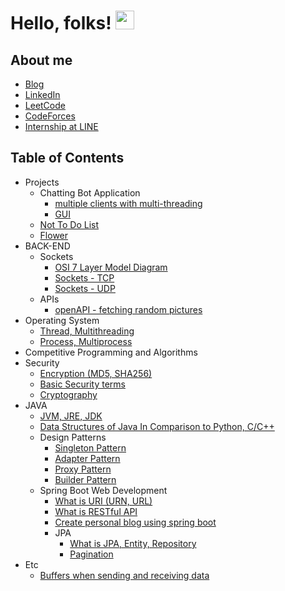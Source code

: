 # Hello, folks! <img src="https://raw.githubusercontent.com/MartinHeinz/MartinHeinz/master/wave.gif" width="30px">
## About me 
  * [Blog](https://cumulativeskillstack.blogspot.com/)
  * [LinkedIn](https://www.linkedin.com/in/seon-woo-kim-53b6481ba/)
  * [LeetCode](https://leetcode.com/seonwoo960000/)
  * [CodeForces](https://codeforces.com/profile/jswoori0522)
  * [Internship at LINE](https://cumulativeskillstack.blogspot.com/2021/08/internship-at-line.html)
## Table of Contents
  * Projects 
      * Chatting Bot Application
         * [multiple clients with multi-threading](https://github.com/seonwoo960000/skill_stack/tree/main/Chatting%20Bot)
         * [GUI](https://github.com/seonwoo960000/skill_stack/tree/main/Chatting%20Bot%20Gui)
      * [Not To Do List](https://github.com/seonwoo960000/not-to-do-list)
      * [Flower](http://3.38.56.114/gallery)
  * BACK-END
      * Sockets
        * [OSI 7 Layer Model Diagram](https://github.com/seonwoo960000/skill_stack/blob/main/diagrams/OSI%207%20layer%20model.png)
        * [Sockets - TCP](https://cumulativebackendstack.blogspot.com/2021/03/tcp-with-socket-programming-in-python-1.html) 
        * [Sockets - UDP](https://cumulativebackendstack.blogspot.com/2021/03/udp-with-python-udpuser-datagram.html) 
      * APIs
        * [openAPI - fetching random pictures](https://www.blogger.com/blog/post/edit/2113535573913779963/505847935885418099?hl=en)
  * Operating System 
      * [Thread, Multithreading](https://cumulativebackendstack.blogspot.com/2021/04/operating-system-threading-with-cc.html)
      * [Process, Multiprocess](https://cumulativebackendstack.blogspot.com/2021/03/with-cc-what-is-process-process-is.html)
  * Competitive Programming and Algorithms 
  * Security
      * [Encryption (MD5, SHA256)](https://cumulativebackendstack.blogspot.com/2021/03/encryption-with-python.html)
      * [Basic Security terms](https://cumulativebackend.blogspot.com/2021/04/terms-in-security.html)
      * [Cryptography](https://cumulativebackend.blogspot.com/2021/04/cryptography.html)
  * JAVA 
      * [JVM, JRE, JDK](https://cumulativeprogramminglanguage.blogspot.com/2021/04/spring.html)
      * [Data Structures of Java In Comparison to Python, C/C++](https://cumulativeprogramminglanguage.blogspot.com/2021/04/java-data-structures-vs-python-cc-data.html)
      * Design Patterns 
        * [Singleton Pattern](https://cumulativeprogramminglanguage.blogspot.com/2021/04/design-pattern-singleton.html)
        * [Adapter Pattern](https://cumulativeprogramminglanguage.blogspot.com/2021/04/design-pattern-adapter.html)
        * [Proxy Pattern](https://cumulativeprogramminglanguage.blogspot.com/2021/04/design-pattern-proxy.html)
        * [Builder Pattern](https://cumulativeprogramminglanguage.blogspot.com/2021/04/design-pattern-builder.html)
      * Spring Boot Web Development
        * [What is URI (URN, URL)](https://cumulativeprogramminglanguage.blogspot.com/2021/04/what-is-uriurn-url.html)
        * [What is RESTful API](https://cumulativeprogramminglanguage.blogspot.com/2021/04/what-is-restful-api.html)
        * [Create personal blog using spring boot](https://github.com/seonwoo960000/spring_project)
        * JPA
          * [What is JPA, Entity, Repository](https://cumulativeprogramminglanguage.blogspot.com/2021/04/spring-boot-1-database.html)
          * [Pagination](https://cumulativeprogramminglanguage.blogspot.com/2021/04/spring-boot-jpa-pagination.html)
  * Etc 
      * [Buffers when sending and receiving data](https://cumulativebackendstack.blogspot.com/2021/03/buffer-related-to-socketrecv.html)
 
